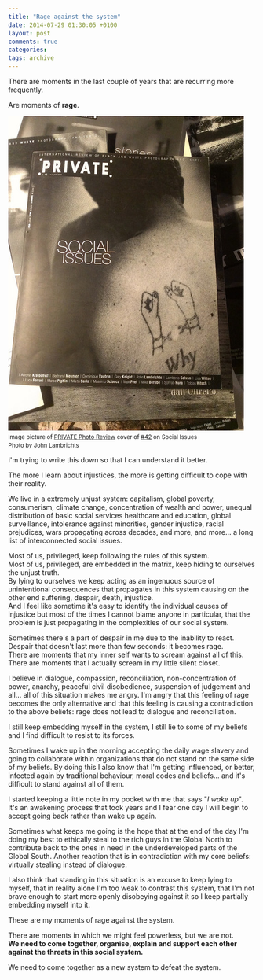 ```yaml
---
title: "Rage against the system"
date: 2014-07-29 01:30:05 +0100
layout: post
comments: true
categories:
tags: archive
---
```


There are moments in the last couple of years that are recurring more frequently.

Are moments of **rage**.

[![Image picture of <a href=](/assets/images/posts_2014_private_journal_social_issues.jpg)](http://www.privatephotoreview.com/2008/09/42-social-issues/)  
<small>Image picture of <a href="http://www.privatephotoreview.com">PRIVATE Photo Review</a> cover of <a href="http://www.privatephotoreview.com/2008/09/42-social-issues/">#42</a> on Social Issues<br> Photo by John Lambrichts</small>

I'm trying to write this down so that I can understand it better.
<!--more-->

The more I learn about injustices, the more is getting difficult to cope with their reality.

We live in a extremely unjust system: capitalism, global poverty, consumerism, climate change, concentration of wealth and power, unequal distribution of basic social services healthcare and education, global surveillance, intolerance against minorities, gender injustice, racial prejudices, wars propagating across decades, and more, and more... a long list of interconnected social issues.

Most of us, privileged, keep following the rules of this system.  
 Most of us, privileged, are embedded in the matrix, keep hiding to ourselves the unjust truth.  
 By lying to ourselves we keep acting as an ingenuous source of unintentional consequences that propagates in this system causing on the other end suffering, despair, death, injustice.  
 And I feel like sometime it's easy to identify the individual causes of injustice but most of the times I cannot blame anyone in particular, that the problem is just propagating in the complexities of our social system.

 Sometimes there's a part of despair in me due to the inability to react. Despair that doesn't last more than few seconds: it becomes rage.   
 There are moments that my inner self wants to scream against all of this. There are moments that I actually scream in my little silent closet.

 I believe in dialogue, compassion, reconciliation, non-concentration of power, anarchy, peaceful civil disobedience, suspension of judgement and all... all of this situation makes me angry. I'm angry that this feeling of rage becomes the only alternative and that this feeling is causing a contradiction to the above beliefs: rage does not lead to dialogue and reconciliation.

 I still keep embedding myself in the system, I still lie to some of my beliefs and I find difficult to resist to its forces.

 Sometimes I wake up in the morning accepting the daily wage slavery and going to collaborate within organizations that do not stand on the same side of my beliefs. By doing this I also know that I'm getting influenced, or better, infected again by traditional behaviour, moral codes and beliefs... and it's difficult to stand against all of them.

 I started keeping a little note in my pocket with me that says "_I wake up_".  
 It's an awakening process that took years and I fear one day I will begin to accept going back rather than wake up again.

 Sometimes what keeps me going is the hope that at the end of the day I'm doing my best to ethically steal to the rich guys in the Global North to contribute back to the ones in need in the underdeveloped parts of the Global South. Another reaction that is in contradiction with my core beliefs: virtually stealing instead of dialogue.

 I also think that standing in this situation is an excuse to keep lying to myself, that in reality alone I'm too weak to contrast this system, that I'm not brave enough to start more openly disobeying against it so I keep partially embedding myself into it.

 These are my moments of rage against the system.

 There are moments in which we might feel powerless, but we are not.  
 **We need to come together, organise, explain and support each other against the threats in this social system.**

 We need to come together as a new system to defeat the system.
